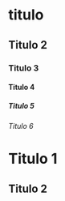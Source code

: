 # titulo 

## Titulo 2

### Titulo 3

#### Titulo 4

##### Titulo 5

###### Titulo 6

Titulo 1
=

Titulo 2
-
